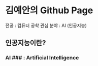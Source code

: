 # 김예안의 Github Page

전공 : 컴퓨터 공학 
관심 분야 : AI (인공지능)

## 인공지능이란?
### AI ### : Artificial Intelligence

